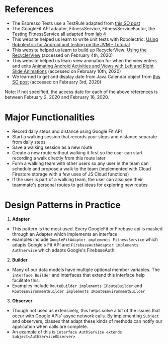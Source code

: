 # References
  * The Espresso Tests use a TestRule adapted from [this SO post](https://stackoverflow.com/questions/37597080/reset-app-state-between-instrumentationtestcase-runs)
  * The GoogleFit API adapter, FitnessService, FitnessServiceFactor, the Testing FitnessService all adapted from [lab 4](https://github.com/UCSD-CSE-110-2020/lab4-fitness)
  * This website helped us learn to write unit tests with Robolectric: [Using Robolectric for Android unit testing on the JVM - Tutorial](https://www.vogella.com/tutorials/Robolectric/article.html)
  * This website helped us learn to build up RecyclerView: [Using the RecyclerView](https://guides.codepath.com/android/using-the-recyclerview) (accessed on February 4th, 2020)
  * This website helped us learn view animation for when the view enters and exits [Animating Android Activities and Views with Left and Right Slide Animations](https://kylewbanks.com/blog/left-and-right-slide-animations-on-android-activity-or-view) (accessed on February 10th, 2020)
  * We learned to get and display date from Java Calendar object from [this SO post](https://stackoverflow.com/questions/3574811/how-can-i-get-a-date-from-my-calendar) (accessed on February 3rd, 2020)
  
Note: If not specified, the access date for each of the above references is between February 2, 2020 and February 16, 2020.

# Major Functionalities
- Record daily steps and distance using Google Fit API
- Start a walking session that records your steps and distance separate from daily steps
- Save a walking session as a new route
- Create a new route without walking it first so the user can start recording a walk directly from this route later
- Form a walking team with other users so any user in the team can schedule and propose a walk to the team (implemented with Cloud Firestore storage with a few uses of JS Cloud functions)
- If the user is part of a walking team, the user can also see their teammate's personal routes to get ideas for exploring new routes

# Design Patterns in Practice
1. **Adapter**
 - This pattern is the most used. Every GoogleFit or Firebase api is masked through an Adapter which implements an interface
 - examples include `GoogleFitAdapter implements FitnessService` which adapts Google's Fit API and `FirebaseAuthAdapter implements AuthService` which adapts Google's FirebaseAuth. 
 
2. **Builder**
 - Many of our data models have multiple optional member variables. The `interface Builder` and interfaces that extend this interface help facilitate this. 
 - Examples include `RouteBuilder implements IRouteBuilder` and `RouteEnvironmentBuilder implements IRouteEnvironmentBuilder` 
 
3. **Observer**
 - Though not used as extensively, this helps solve a lot of the issues that occur with Google APIs' async network calls. By implementing `Subject` and observers, classes that adapt these kinds of methods can notify our application when calls are complete.
 - An example of this is `interface AuthService extends Subject<AuthServiceObserver>`
